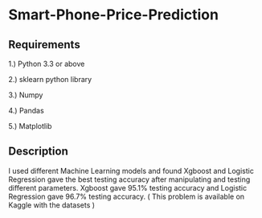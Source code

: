 # Smart-Phone-Price-Prediction

## Requirements
1.) Python 3.3 or above

2.) sklearn python library

3.) Numpy

4.) Pandas

5.) Matplotlib

## Description

I used different Machine Learning models and found Xgboost and Logistic Regression gave the best testing accuracy after manipulating and testing different parameters. 
Xgboost gave 95.1% testing accuracy and Logistic Regression gave 96.7% testing accuracy. 
( This problem is available on Kaggle with the datasets )
